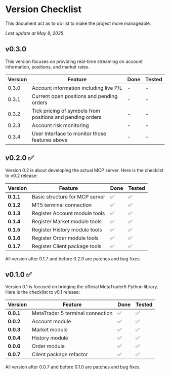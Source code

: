 # Version Checklist

This document act as to do list to make the project more manageable.

*Last update at May 8, 2025*

## v0.3.0

This version focuses on providing real-time streaming on account information, positions, and market rates.

| Version | Feature | Done | Tested |
| --- | --- | --- | --- |
| 0.3.0 | Account information including live P/L | - | - |
| 0.3.1 | Current open positions and pending orders | - | - |
| 0.3.2 | Tick pricing of symbols from positions and pending orders | - | - |
| 0.3.3 | Account risk monitoring | - | - |
| 0.3.4 | User Interface to monitor those features above | - | - |


## v0.2.0 ✅

Version 0.2 is about developing the actual MCP server. Here is the checklist to v0.2 release:

| Version | Feature | Done | Tested |
| --- | --- | --- | --- |
| **0.1.1** | Basic structure for MCP server | ✅ | ✅ |
| **0.1.2** | MT5 terminal connection | ✅ | ✅ |
| **0.1.3** | Register Account module tools | ✅ | ✅ |
| **0.1.4** | Register Market module tools | ✅ | ✅ |
| **0.1.5** | Register History module tools | ✅ | ✅ |
| **0.1.6** | Register Order module tools | ✅ | ✅ |
| **0.1.7** | Register Client package tools | ✅ | ✅ |

All version after 0.1.7 and before 0.2.0 are patches and bug fixes.

## v0.1.0 ✅

Version 0.1 is focused on bridging the official MetaTrader5 Python library. Here is the checklist to v0.1 release:

| Version | Feature | Done | Tested |
| --- | --- | --- | --- |
| **0.0.1** | MetaTrader 5 terminal connection | ✅ | ✅ |
| **0.0.2** | Account module | ✅ | ✅ |
| **0.0.3** | Market module | ✅ | ✅ |
| **0.0.4** | History module | ✅ | ✅ |
| **0.0.6** | Order module | ✅ | ✅ |
| **0.0.7** | Client package refactor | ✅ | ✅ |

All version after 0.0.7 and before 0.1.0 are patches and bug fixes.
